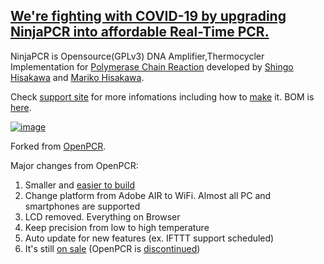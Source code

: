 ## [We're fighting with COVID-19 by upgrading NinjaPCR into affordable Real-Time PCR.](https://github.com/hisashin/NinjaPCR/wiki/NinjaPCR-fight-with-COVID-19)

NinjaPCR is Opensource(GPLv3) DNA Amplifier,Thermocycler Implementation for [Polymerase Chain Reaction](http://en.wikipedia.org/wiki/Polymerase_chain_reaction) developed by [Shingo Hisakawa](https://www.facebook.com/hisakawa) and [Mariko Hisakawa](https://www.facebook.com/maripo).<br />

Check [support site](https://ninjapcr.tori.st) for more infomations including how to [make](https://ninjapcr.tori.st/maker/) it. BOM is [here](https://docs.google.com/spreadsheets/d/1QYWESJrQ2N63OPvq1pnQvB-iVQkymN-hYeTYLx7xuOw/edit?usp=sharing).

[![image](https://ninjapcr.tori.st/maker/images/maker_and_kit5.jpg)](https://ninjapcr.tori.st)

Forked from [OpenPCR](https://github.com/jperfetto/OpenPCR).

Major changes from OpenPCR:<br />
01. Smaller and [easier to build](https://ninjapcr.tori.st/assy/index.html)<br />
02. Change platform from Adobe AIR to WiFi. Almost all PC and smartphones are supported<br />
03. LCD removed. Everything on Browser<br />
04. Keep precision from low to high temperature<br />
05. Auto update for new features (ex. IFTTT support scheduled)<br />
06. It's still [on sale](https://shop.tori.st) (OpenPCR is [discontinued](https://www.chaibio.com/openpcr))

